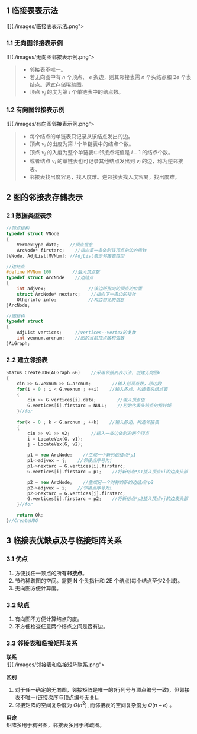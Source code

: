## 1 临接表表示法
![](./images/临接表表示法.png"></div>

### 1.1 无向图邻接表示例
![](./images/无向图邻接表示例.png"></div>

>- 邻接表不唯一。  
>- 若无向图中有 $n$ 个顶点、 $e$ 条边，则其邻接表需 $n$ 个头结点和 $2e$ 个表结点。适宜存储稀疏图。
>- 顶点 $v_i$ 的度为第 $i$ 个单链表中的结点数。

### 1.2 有向图邻接表示例
![](./images/有向图邻接表示例.png"></div>

>- 每个结点的单链表只记录从该结点发出的边。  
>- 顶点 $v_i$ 的出度为第 $i$ 个单链表中的结点个数。  
>- 顶点 $v_i$ 的入度为整个单链表中邻接点域值是 $i-1$ 的结点个数。
>- 或者结点 $v_i$ 的单链表也可记录其他结点发出到 $v_i$ 的边，称为逆邻接表。
>- 邻接表找出度容易，找入度难。逆邻接表找入度容易，找出度难。

## 2 图的邻接表存储表示
### 2.1 数据类型表示
```cpp
//顶点结构
typedef struct VNode
{
    VerTexType data;    //顶点信息
    ArcNode* firstarc;    //指向第一条依附该顶点的边的指针
}VNode, AdjList[MVNum]; //AdjList表示邻接表类型

//边结点
#define MVNum 100        //最大顶点数
typedef struct ArcNode    //边结点
{
    int adjvex;                //该边所指向的顶点的位置
    struct ArcNode* nextarc;    //指向下一条边的指针
    Otherlnfo info;            //和边相关的信息
}ArcNode;

//图结构
typedef struct
{
    AdjList vertices;     //vertices--vertex的复数
    int vexnum,arcnum;    //图的当前顶点数和弧数
}ALGraph;
```
### 2.2 建立邻接表
```cpp
Status CreateUDG(ALGraph &G)    //采用邻接表表示法，创建无向图G
{
    cin >> G.vexnum >> G.arcnum;        //输入总顶点数，总边数
    for(i = 0 ; i < G.vexnum ; ++i)    //输入各点，构造表头结点表
    {
        cin >> G.vertices[i].data;        //输入顶点值
        G.vertices[i].firstarc = NULL;    //初始化表头结点的指针域
    }//for
    
    for(k = 0 ; k < G.arcnum ; ++k)    //输入各边，构造邻接表
    {
        cin >> v1 >> v2;        //输入一条边依附的两个顶点
        i = LocateVex(G, v1);
        j = LocateVex(G, v2);

        p1 = new ArcNode;    //生成一个新的边结点*p1
        p1->adjvex = j;    //邻接点序号为j
        p1->nextarc = G.vertices[i].firstarc;
        G.vertices[i].firstarc = p1;    //将新结点*p1插入顶点vi的边表头部

        p2 = new ArcNode;    //生成另一个对称的新的边结点*p2
        p2->adjvex = i;    //邻接点序号为i
        p2->nextarc = G.vertices[j].firstarc;
        G.vertices[i].firstarc = p2;    //将新结点*p2插入顶点vj的边表头部
    }//for

    return Ok;
}//CreateUDG

```
## 3 临接表优缺点及与临接矩阵关系
### 3.1 优点
1. 方便找任一顶点的所有**邻接点**。  
2. 节约稀疏图的空间。需要 N 个头指针和 2E 个结点(每个结点至少2个域)。  
3. 无向图方便计算度。  
### 3.2 缺点
1. 有向图不方便计算结点的度。  
2. 不方便检查任意两个结点之间是否有边。
### 3.3 邻接表和临接矩阵关系
**联系**  
![](./images/邻接表和临接矩阵联系.png"></div>

**区别**  
1. 对于任一确定的无向图，邻接矩阵是唯一的(行列号与顶点编号一致)，但邻接表不唯一(链接次序与顶点编号无关)。  
2. 邻接矩阵的空间复杂度为 $O(n^2)$ ,而邻接表的空间复杂度为 $O(n+e)$ 。

**用途**  
矩阵多用于稠密图，邻接表多用于稀疏图。
